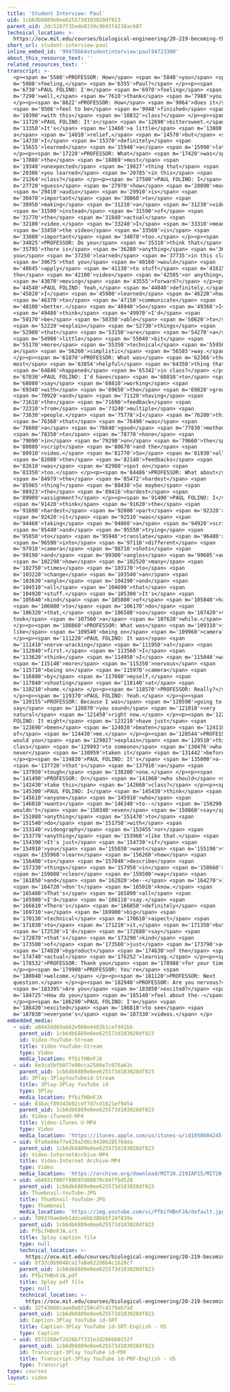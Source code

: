 ```yaml
---
title: 'Student Interview: Paul'
uid: 1cb6db6889e0ee625573d103020df823
parent_uid: 2dc5287f35ede8339c9b93f4238ac687
technical_location: >-
  https://ocw.mit.edu/courses/biological-engineering/20-219-becoming-the-next-bill-nye-writing-and-hosting-the-educational-show-january-iap-2015/day-13-screening-final-cuts/student-interview-paul
short_url: student-interview-paul
inline_embed_id: '99478664studentinterview:paul94723300'
about_this_resource_text: ''
related_resources_text: ''
transcript: >-
  <p><span m='5580'>PROFESSOR: How</span> <span m='5840'>you</span> <span
  m='5980'>feeling,</span> <span m='6355'>Paul?</span> </p><p><span
  m='6730'>PAUL FOLINO: I'm</span> <span m='6970'>feeling</span> <span
  m='7290'>well,</span> <span m='7610'>thank</span> <span m='7980'>you.</span>
  </p><p><span m='8622'>PROFESSOR: How</span> <span m='9064'>does it</span>
  <span m='9506'>feel to be</span> <span m='9948'>finished</span> <span
  m='10390'>with this</span> <span m='10832'>class?</span> </p><p><span
  m='11720'>PAUL FOLINO: It's</span> <span m='12690'>bittersweet.</span> <span
  m='13350'>It's</span> <span m='13460'>a little</span> <span m='13800'>bit of
  a</span> <span m='14010'>relief,</span> <span m='14570'>but</span> <span
  m='14730'>I</span> <span m='15370'>definitely</span> <span
  m='15655'>learned</span> <span m='15940'>a</span> <span m='15990'>lot.</span>
  </p><p><span m='17220'>PROFESSOR: What</span> <span m='17420'>was</span> <span
  m='17880'>the</span> <span m='18869'>most</span> <span
  m='19348'>unexpected</span> <span m='19827'>thing that</span> <span
  m='20306'>you learned</span> <span m='20785'>in this</span> <span
  m='21264'>class?</span> </p><p><span m='27500'>PAUL FOLINO: I</span> <span
  m='27720'>guess</span> <span m='27970'>how</span> <span m='28090'>much</span>
  <span m='29410'>audio</span> <span m='29910'>is</span> <span
  m='30470'>important</span> <span m='30860'>to</span> <span
  m='30950'>making</span> <span m='31210'>a</span> <span m='31230'>video</span>
  <span m='31500'>instead</span> <span m='31590'>of</span> <span
  m='31770'>the</span> <span m='31840'>actual</span> <span
  m='32100'>video.</span> <span m='33240'>I</span> <span m='33310'>mean,</span>
  <span m='33450'>the video</span> <span m='33560'>is</span> <span
  m='33800'>important</span> <span m='34070'>too.</span> </p><p><span
  m='34825'>PROFESSOR: Do you</span> <span m='35310'>think that</span> <span
  m='35795'>there is</span> <span m='36280'>anything</span> <span m='36765'>that
  you</span> <span m='37250'>learned</span> <span m='37735'>in this class</span>
  <span m='39675'>that you</span> <span m='40160'>would</span> <span
  m='40645'>apply</span> <span m='41130'>to stuff</span> <span m='41615'>outside
  the</span> <span m='42100'>video</span> <span m='42585'>or anything</span>
  <span m='43070'>moving</span> <span m='43555'>forward?</span> </p><p><span
  m='44540'>PAUL FOLINO: Yeah,</span> <span m='44840'>definitely.</span> <span
  m='45820'>I</span> <span m='45900'>learned</span> <span m='46220'>how</span>
  <span m='46370'>to</span> <span m='47150'>communicate</span> <span
  m='48100'>better.</span> <span m='48940'>So</span> <span m='49360'>I</span>
  <span m='49480'>think</span> <span m='49970'>I'd</span> <span
  m='50170'>be</span> <span m='50350'>able</span> <span m='50620'>to</span>
  <span m='52220'>explain</span> <span m='52730'>things</span> <span
  m='52980'>that</span> <span m='53150'>are</span> <span m='54270'>a</span>
  <span m='54900'>little</span> <span m='55040'>bit</span> <span
  m='55170'>more</span> <span m='55350'>technical</span> <span m='55950'>in
  a</span> <span m='56260'>simplistic</span> <span m='56585'>way.</span>
  </p><p><span m='61870'>PROFESSOR: What was</span> <span m='62366'>the
  most</span> <span m='63854'>helpful</span> <span m='64350'>thing that</span>
  <span m='64846'>happened</span> <span m='65342'>in class?</span> </p><p><span
  m='67830'>PAUL FOLINO: I'd have</span> <span m='68010'>to</span> <span
  m='68080'>say</span> <span m='68810'>working</span> <span
  m='69340'>with</span> <span m='69650'>the</span> <span m='69820'>groups</span>
  <span m='70920'>and</span> <span m='71120'>having</span> <span
  m='71610'>the</span> <span m='71690'>feedback</span> <span
  m='72310'>from</span> <span m='73240'>multiple</span> <span
  m='73630'>people.</span> <span m='75778'>I</span> <span m='76200'>think</span>
  <span m='76360'>that</span> <span m='76490'>was</span> <span
  m='76600'>a</span> <span m='76640'>good</span> <span m='77830'>method</span>
  <span m='78350'>to</span> <span m='78770'>hone</span> <span
  m='79090'>in</span> <span m='79290'>on</span> <span m='79660'>the</span> <span
  m='80080'>script</span> <span m='80670'>and the</span> <span
  m='80910'>video.</span> <span m='81770'>So</span> <span m='81930'>all</span>
  <span m='82080'>the</span> <span m='82140'>feedbacks</span> <span
  m='82610'>was</span> <span m='82980'>spot on</span> <span
  m='83350'>too.</span> </p><p><span m='84486'>PROFESSOR: What about</span>
  <span m='84979'>the</span> <span m='85472'>hardest</span> <span
  m='85965'>thing?</span> <span m='88430'>So maybe</span> <span
  m='88923'>the</span> <span m='89416'>hardest</span> <span
  m='89909'>assignment?</span> </p><p><span m='91400'>PAUL FOLINO: I</span>
  <span m='91420'>think</span> <span m='91620'>the</span> <span
  m='91690'>hardest</span> <span m='92080'>part</span> <span m='92320'>of</span>
  <span m='92420'>it</span> <span m='92510'>was</span> <span
  m='94460'>taking</span> <span m='94860'>a</span> <span m='94920'>script</span>
  <span m='95440'>and</span> <span m='95550'>trying</span> <span
  m='95850'>to</span> <span m='95940'>translate</span> <span m='96480'>it</span>
  <span m='96590'>into</span> <span m='97110'>different</span> <span
  m='97910'>camera</span> <span m='98710'>shots</span> <span
  m='99190'>and</span> <span m='99300'>angles</span> <span m='99605'>and</span>
  <span m='102290'>how</span> <span m='102520'>many</span> <span
  m='102750'>times</span> <span m='103170'>to</span> <span
  m='103220'>change</span> <span m='103540'>an</span> <span
  m='103630'>angle</span> <span m='104190'>and</span> <span
  m='104510'>all</span> <span m='104690'>that</span> <span
  m='104920'>stuff.</span> <span m='105300'>It's</span> <span
  m='105640'>kind</span> <span m='105800'>of</span> <span m='105840'>hard</span>
  <span m='106080'>to</span> <span m='106170'>do</span> <span
  m='106320'>that,</span> <span m='106580'>so</span> <span m='107420'>that
  took</span> <span m='107560'>a</span> <span m='107620'>while.</span>
  </p><p><span m='108860'>PROFESSOR: What was</span> <span m='109310'>it
  like</span> <span m='109540'>being on</span> <span m='109960'>camera?</span>
  </p><p><span m='111220'>PAUL FOLINO: It was</span> <span
  m='111410'>nerve-wracking</span> <span m='111950'>at</span> <span
  m='112040'>first.</span> <span m='113560'>I</span> <span
  m='113620'>think</span> <span m='114950'>I</span> <span m='115040'>was</span>
  <span m='115140'>more</span> <span m='115350'>nervous</span> <span
  m='115710'>being on</span> <span m='115970'>camera</span> <span
  m='116800'>by</span> <span m='117080'>myself,</span> <span
  m='117840'>shooting</span> <span m='118140'>at</span> <span
  m='118210'>home.</span> </p><p><span m='118570'>PROFESSOR: Really?</span>
  </p><p><span m='119370'>PAUL FOLINO: Yeah.</span> </p><p><span
  m='120155'>PROFESSOR: Because I was</span> <span m='120590'>going to
  say</span> <span m='120870'>you sound</span> <span m='121010'>very
  natural</span> <span m='121450'>right now.</span> </p><p><span m='122770'>PAUL
  FOLINO: It might</span> <span m='123210'>have just</span> <span
  m='123690'>been</span> <span m='124020'>beaten</span> <span m='124110'>out
  of</span> <span m='124430'>me.</span> </p><p><span m='128544'>PROFESSOR: How
  would you</span> <span m='129027'>explain</span> <span m='129510'>this
  class</span> <span m='129993'>to someone</span> <span m='130476'>who's
  never</span> <span m='130959'>taken it</span> <span m='131442'>before?</span>
  </p><p><span m='134830'>PAUL FOLINO: It's</span> <span m='135000'>a--</span>
  <span m='137720'>that's</span> <span m='137910'>a</span> <span
  m='137950'>tough</span> <span m='138200'>one.</span> </p><p><span
  m='141490'>PROFESSOR: Or</span> <span m='141960'>who should</span> <span
  m='142430'>take this</span> <span m='142660'>class?</span> </p><p><span
  m='145300'>PAUL FOLINO: I</span> <span m='145430'>think</span> <span
  m='145610'>anyone</span> <span m='145910'>who</span> <span
  m='146010'>wants</span> <span m='146340'>to--</span> <span m='150290'>I
  wouldn't</span> <span m='150340'>even</span> <span m='150860'>say</span> <span
  m='151080'>anything</span> <span m='151470'>to</span> <span
  m='151540'>do</span> <span m='151750'>with</span> <span
  m='153140'>videography</span> <span m='153455'>or</span> <span
  m='153770'>anything</span> <span m='153960'>like that.</span> <span
  m='154390'>It's just</span> <span m='154730'>if</span> <span
  m='154910'>you</span> <span m='155030'>want</span> <span m='155190'>to</span>
  <span m='155960'>learn</span> <span m='156260'>how</span> <span
  m='156400'>to</span> <span m='157040'>describe</span> <span
  m='157330'>things</span> <span m='157950'>in</span> <span m='158660'>a</span>
  <span m='159080'>clear</span> <span m='159500'>way</span> <span
  m='161850'>and</span> <span m='162020'>be--</span> <span m='164270'>I</span>
  <span m='164720'>don't</span> <span m='165010'>know.</span> <span
  m='165480'>That's</span> <span m='165890'>all</span> <span
  m='165980'>I'd</span> <span m='166110'>say.</span> <span
  m='166610'>There's</span> <span m='166850'>definitely</span> <span
  m='169710'>a</span> <span m='169900'>big</span> <span
  m='170130'>technical</span> <span m='170610'>aspect</span> <span
  m='171030'>to</span> <span m='171210'>it,</span> <span m='171350'>but</span>
  <span m='172530'>I'd</span> <span m='172680'>say</span> <span
  m='172870'>that's</span> <span m='173290'>kind</span> <span
  m='173500'>of</span> <span m='173560'>just</span> <span m='173790'>a</span>
  <span m='174020'>byproduct</span> <span m='174630'>of the</span> <span
  m='174740'>actual</span> <span m='176252'>learning.</span> </p><p><span
  m='178532'>PROFESSOR: Thank you</span> <span m='178988'>for your time.</span>
  </p><p><span m='179900'>PROFESSOR: You're</span> <span
  m='180040'>welcome.</span> </p><p><span m='181120'>PROFESSOR: Next
  question.</span> </p><p><span m='182940'>PROFESSOR: Are you nervous?</span>
  <span m='183395'>Are you</span> <span m='183850'>excited?</span> <span
  m='184725'>How do you</span> <span m='185140'>feel about the--</span>
  </p><p><span m='186290'>PAUL FOLINO: I'm</span> <span
  m='186420'>excited</span> <span m='186810'>to see</span> <span
  m='187030'>everyone's</span> <span m='187330'>videos.</span> </p>
embedded_media:
  - uid: a8442dd69ab62e960e4483b1cefd41bb
    parent_uid: 1cb6db6889e0ee625573d103020df823
    id: Video-YouTube-Stream
    title: Video-YouTube-Stream
    type: Video
    media_location: PfbifHBnFJA
  - uid: 6e3ca5bfb077e90cca2566e7c076a63c
    parent_uid: 1cb6db6889e0ee625573d103020df823
    id: 3Play-3PlayYouTubeid-Stream
    title: 3Play-3Play YouTube id
    type: 3Play
    media_location: PfbifHBnFJA
  - uid: 03bacf89343b92cdf7d7cd1621ef9454
    parent_uid: 1cb6db6889e0ee625573d103020df823
    id: Video-iTunesU-MP4
    title: Video-iTunes U-MP4
    type: Video
    media_location: 'https://itunes.apple.com/us/itunes-u/id1058604245'
  - uid: 0fa0ad4e77e428a2d6c9430628576dda
    parent_uid: 1cb6db6889e0ee625573d103020df823
    id: Video-InternetArchive-MP4
    title: Video-Internet Archive-MP4
    type: Video
    media_location: 'https://archive.org/download/MIT20.219IAP15/MIT20_219IAP15_D13P1_300k.mp4'
  - uid: a64931f00ff88697d88078c04ffbd528
    parent_uid: 1cb6db6889e0ee625573d103020df823
    id: Thumbnail-YouTube-JPG
    title: Thumbnail-YouTube-JPG
    type: Thumbnail
    media_location: 'https://img.youtube.com/vi/PfbifHBnFJA/default.jpg'
  - uid: 709370ae0eb1ddce6bb38bb5f24f839e
    parent_uid: 1cb6db6889e0ee625573d103020df823
    id: PfbifHBnFJA.srt
    title: 3play caption file
    type: null
    technical_location: >-
      https://ocw.mit.edu/courses/biological-engineering/20-219-becoming-the-next-bill-nye-writing-and-hosting-the-educational-show-january-iap-2015/day-13-screening-final-cuts/student-interview-paul/PfbifHBnFJA.srt
  - uid: 8f32c0b9048ca17a8e622d6b4c1628cf
    parent_uid: 1cb6db6889e0ee625573d103020df823
    id: PfbifHBnFJA.pdf
    title: 3play pdf file
    type: null
    technical_location: >-
      https://ocw.mit.edu/courses/biological-engineering/20-219-becoming-the-next-bill-nye-writing-and-hosting-the-educational-show-january-iap-2015/day-13-screening-final-cuts/student-interview-paul/PfbifHBnFJA.pdf
  - uid: 32f43b68caae0a07250cd7c4179ab7ad
    parent_uid: 1cb6db6889e0ee625573d103020df823
    id: Caption-3Play YouTube id-SRT
    title: Caption-3Play YouTube id-SRT-English - US
    type: Caption
  - uid: 0572268ef2d26b7f331e1d266bb0152f
    parent_uid: 1cb6db6889e0ee625573d103020df823
    id: Transcript-3Play YouTube id-PDF
    title: Transcript-3Play YouTube id-PDF-English - US
    type: Transcript
type: courses
layout: video
---
```

